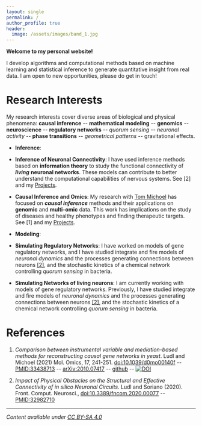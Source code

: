 ```yaml
---
layout: single
permalink: /
author_profile: true
header:
  image: /assets/images/band_1.jpg
---
```


**Welcome to my personal website!**

I develop algorithms and computational methods based on machine learning and statistical inference to generate quantitative insight from real data. I am open to new opportunities, please do get in touch!

# Research Interests

My research interests cover diverse areas of biological and physical phenomena: **causal inference** -- **mathematical modeling** -- **genomics** -- **neuroscience** -- **regulatory networks** -- *quorum sensing* -- *neuronal activity* -- **phase transitions** -- *geometrical patterns* -- gravitational effects.

- **Inference**: 

- **Inference of Neuronal Connectivity**: I have used inference methods based on **information theory** to study the functional connectivity of ***living*** **neuronal networks**. These models can contribute to better understand the computational capabilities of nervous systems. See [2] and my [Projects](/projects/).

- **Causal Inference and Omics**: 
My research with [Tom Michoel](https://lab.michoel.info/) has focused on ***causal inference*** methods and their applications on **genomic** and **multi-omic** data. This work has implications on the study of diseases and healthy phenotypes and finding therapeutic targets. See [1] and my [Projects](/projects/).

- **Modeling**: 

- **Simulating Regulatory Networks**:
I have worked on models of gene regulatory networks, and I have studied integrate and fire models of *neuronal dynamics* and the processes generating connections between neurons [[2]](/publications/), and the stochastic kinetics of a chemical network controlling *quorum sensing* in bacteria.

- **Simulating Networks of living neurons**:
I am currently working with models of gene regulatory networks. Previously, I have studied integrate and fire models of *neuronal dynamics* and the processes generating connections between neurons [[2]](/publications/), and the stochastic kinetics of a chemical network controlling *quorum sensing* in bacteria.


# References

1. *Comparison between instrumental variable and mediation-based methods for reconstructing causal gene networks in yeast*. Ludl and Michoel (2021) Mol. Omics, 17, 241-251. [doi:10.1039/d0mo00140f](https://dx.doi.org/10.1039/d0mo00140f) -- [PMID:33438713](https://pubmed.ncbi.nlm.nih.gov/33438713/) -- [arXiv:2010.07417](https://arxiv.org/abs/2010.07417) -- [github](https://github.com/michoel-lab/FindrCausalNetworkInferenceOnYeast) -- [![DOI](https://zenodo.org/badge/313364218.svg)](https://zenodo.org/badge/latestdoi/313364218)

2. *Impact of Physical Obstacles on the Structural and Effective Connectivity of in silico Neuronal Circuits*. Ludl and Soriano (2020). Front. Comput. Neurosci., [doi:10.3389/fncom.2020.00077](https://dx.doi.org/10.3389/fncom.2020.00077) -- [PMID:32982710](https://pubmed.ncbi.nlm.nih.gov/33438713/)

----

*Content available under [CC BY-SA 4.0](https://creativecommons.org/licenses/by-sa/4.0/)*
